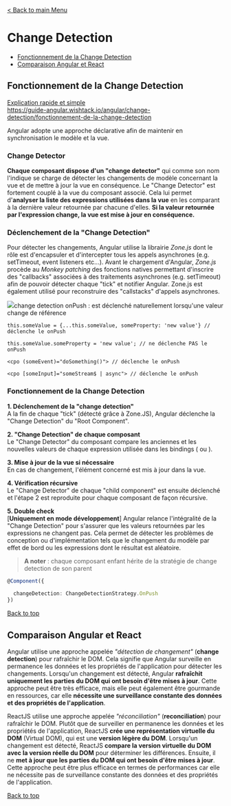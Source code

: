 [< Back to main Menu](https://github.com/gsoulie/angular-resources/blob/master/ng-sheet.md)    

# Change Detection

* [Fonctionnement de la Change Detection](#fonctionnement-de-la-change-detection)     
* [Comparaison Angular et React](#comparaison-angular-et-react)     

## Fonctionnement de la Change Detection
[Explication rapide et simple](https://www.youtube.com/watch?v=eNuMUslF8Bw&ab_channel=SimplifiedCourses)      
https://guide-angular.wishtack.io/angular/change-detection/fonctionnement-de-la-change-detection

Angular adopte une approche déclarative afin de maintenir en synchronisation le modèle et la vue.

### Change Detector

**Chaque composant dispose d'un "change detector"** qui comme son nom l'indique se charge de détecter les changements de modèle concernant la vue et de mettre à jour la vue en conséquence.
Le "Change Detector" est fortement couplé à la vue du composant associé. Cela lui permet d'**analyser la liste des expressions utilisées dans la vue** en les comparant à la dernière valeur retournée par chacune d'elles.
**Si la valeur retournée par l'expression change, la vue est mise à jour en conséquence.**

### Déclenchement de la "Change Detection"

Pour détecter les changements, Angular utilise la librairie *Zone.js* dont le rôle est d'encapsuler et d'intercepter tous les appels asynchrones (e.g. setTimeout, event listeners etc...).
Avant le chargement d'Angular, *Zone.js* procède au *Monkey patching* des fonctions natives permettant d'inscrire des "callbacks" associées à des traitements asynchrones (e.g. setTimeout) afin de pouvoir détecter chaque "tick" et notifier Angular.
Zone.js est également utilisé pour reconstruire des "callstacks" d'appels asynchrones.

<img src="https://img.shields.io/badge/Important-DD0031.svg?logo=LOGO">change detection onPush : est déclenché naturellement lorsqu'une valeur change de référence

````tsx
this.someValue = {...this.someValue, someProperty: 'new value'} // déclenche le onPush

this.someValue.someProperty = 'new value'; // ne déclenche PAS le onPush

<cpo (someEvent)="doSomething()"> // déclenche le onPush

<cpo [someInput]="someStream$ | async"> // déclenche le onPush

````

### Fonctionnement de la Change Detection

**1. Déclenchement de la "change detection"**     
A la fin de chaque "tick" (détecté grâce à Zone.JS), Angular déclenche la "Change Detection" du "Root Component".

**2. "Change Detection" de chaque composant**      
Le "Change Detector" du composant compare les anciennes et les nouvelles valeurs de chaque expression utilisée dans les bindings ( ou ).

**3. Mise à jour de la vue si nécessaire**     
En cas de changement, l'élément concerné est mis à jour dans la vue.

**4. Vérification récursive**      
Le "Change Detector" de chaque "child component" est ensuite déclenché et l'étape 2 est reproduite pour chaque composant de façon récursive.

**5. Double check**     
[**Uniquement en mode développement**] Angular relance l'intégralité de la "Change Detection" pour s'assurer que les valeurs retournées par les expressions ne changent pas.
Cela permet de détecter les problèmes de conception ou d'implémentation tels que le changement du modèle par effet de bord ou les expressions dont le résultat est aléatoire.

> **A noter** : chaque composant enfant hérite de la stratégie de change detection de son parent

````typescript
@Component({
  
  changeDetection: ChangeDetectionStrategy.OnPush
})
````

[Back to top](#change-detection) 

## Comparaison Angular et React

Angular utilise une approche appelée *"détection de changement"* (**change detection**) pour rafraîchir le DOM. Cela signifie que Angular surveille en permanence les données et les propriétés de l'application pour détecter les changements. Lorsqu'un changement est détecté, Angular **rafraîchit uniquement les parties du DOM qui ont besoin d'être mises à jour**. Cette approche peut être très efficace, mais elle peut également être gourmande en ressources, car elle **nécessite une surveillance constante des données et des propriétés de l'application**.

ReactJS utilise une approche appelée *"réconciliation"* (**reconciliation**) pour rafraîchir le DOM. Plutôt que de surveiller en permanence les données et les propriétés de l'application, ReactJS **crée une représentation virtuelle du DOM** (Virtual DOM), qui est une **version légère du DOM**. Lorsqu'un changement est détecté, ReactJS **compare la version virtuelle du DOM avec la version réelle du DOM** pour déterminer les différences. Ensuite, il ne **met à jour que les parties du DOM qui ont besoin d'être mises à jour**. Cette approche peut être plus efficace en termes de performances car elle ne nécessite pas de surveillance constante des données et des propriétés de l'application.

[Back to top](#change-detection) 
